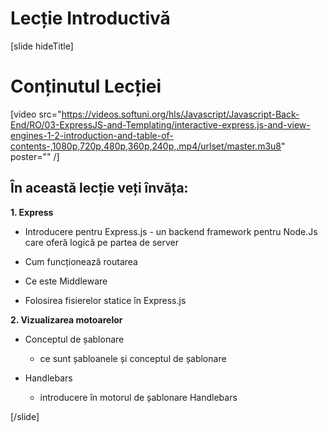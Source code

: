 # Lecție Introductivă

[slide hideTitle]
# Conținutul Lecției

[video src="https://videos.softuni.org/hls/Javascript/Javascript-Back-End/RO/03-ExpressJS-and-Templating/interactive-express.js-and-view-engines-1-2-introduction-and-table-of-contents-,1080p,720p,480p,360p,240p,.mp4/urlset/master.m3u8" poster="" /]

## În această lecție veți învăța:

**1. Express**

- Introducere pentru Express.js - un backend framework pentru Node.Js care oferă logică pe partea de server

- Cum funcționează routarea

- Ce este Middleware

- Folosirea fisierelor statice în Express.js
   
**2. Vizualizarea motoarelor**

- Conceptul de șablonare
   - ce sunt șabloanele și conceptul de șablonare

- Handlebars
  - introducere în motorul de șablonare Handlebars
  
[/slide]
